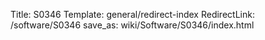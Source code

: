 Title: S0346
Template: general/redirect-index
RedirectLink: /software/S0346
save_as: wiki/Software/S0346/index.html